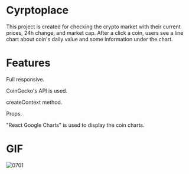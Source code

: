 # Cyrptoplace

This project is created for checking the crypto market with their current prices, 24h change, and market cap. After a click a coin, users see a line chart about coin's daily value and some information under the chart.

# Features

Full responsive.

CoinGecko's API is used.

createContext method.

Props.

"React Google Charts" is used to display the coin charts.

# GIF

![0701](https://github.com/keremsakarya/Cyrptoplace/assets/164352221/798f7f97-73b0-4d86-b4c4-b4c35b9fae22)
